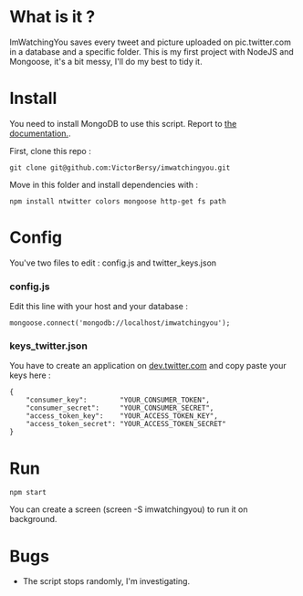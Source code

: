 What is it ?
============

ImWatchingYou saves every tweet and picture uploaded on pic.twitter.com in a database and a specific folder.
This is my first project with NodeJS and Mongoose, it's a bit messy, I'll do my best to tidy it. 

Install
=======

You need to install MongoDB to use this script. Report to [the documentation.](http://www.mongodb.org/downloads).

First, clone this repo :

    git clone git@github.com:VictorBersy/imwatchingyou.git

Move in this folder and install dependencies with : 

    npm install ntwitter colors mongoose http-get fs path


Config
======

You've two files to edit :
config.js and twitter_keys.json

### config.js
Edit this line with your host and your database :

    mongoose.connect('mongodb://localhost/imwatchingyou');

### keys_twitter.json

You have to create an application on [dev.twitter.com](https://dev.twitter.com/) and copy paste your keys here :
````
{
    "consumer_key":        "YOUR_CONSUMER_TOKEN",
    "consumer_secret":     "YOUR_CONSUMER_SECRET",
    "access_token_key":    "YOUR_ACCESS_TOKEN_KEY",
    "access_token_secret": "YOUR_ACCESS_TOKEN_SECRET"
}
````

Run
===

    npm start    


You can create a screen (screen -S imwatchingyou) to run it on background. 

Bugs
====

* The script stops randomly, I'm investigating. 